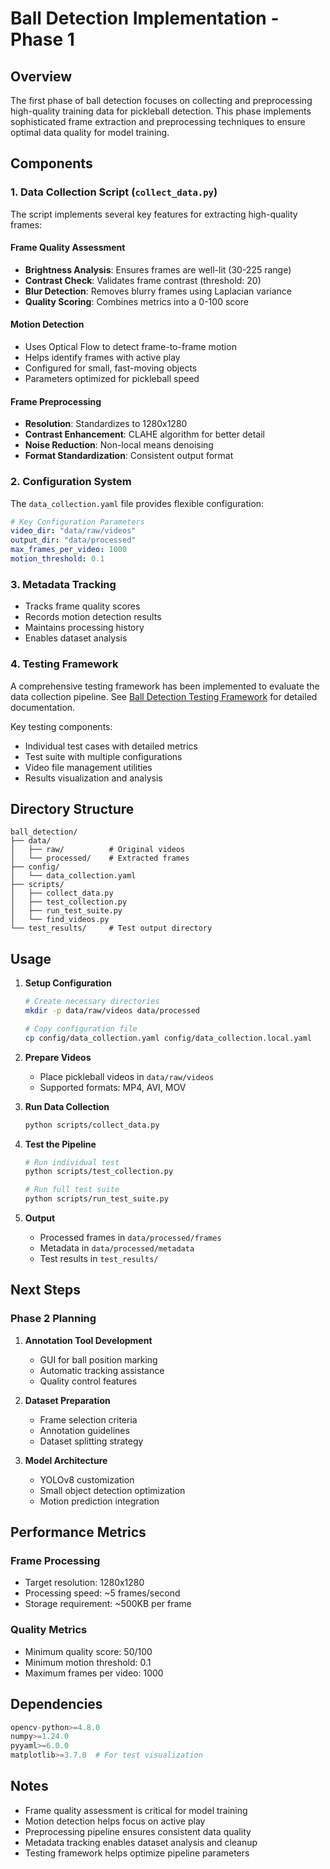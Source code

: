# Ball Detection Implementation - Phase 1

## Overview
The first phase of ball detection focuses on collecting and preprocessing high-quality training data for pickleball detection. This phase implements sophisticated frame extraction and preprocessing techniques to ensure optimal data quality for model training.

## Components

### 1. Data Collection Script (`collect_data.py`)
The script implements several key features for extracting high-quality frames:

#### Frame Quality Assessment
- **Brightness Analysis**: Ensures frames are well-lit (30-225 range)
- **Contrast Check**: Validates frame contrast (threshold: 20)
- **Blur Detection**: Removes blurry frames using Laplacian variance
- **Quality Scoring**: Combines metrics into a 0-100 score

#### Motion Detection
- Uses Optical Flow to detect frame-to-frame motion
- Helps identify frames with active play
- Configured for small, fast-moving objects
- Parameters optimized for pickleball speed

#### Frame Preprocessing
- **Resolution**: Standardizes to 1280x1280
- **Contrast Enhancement**: CLAHE algorithm for better detail
- **Noise Reduction**: Non-local means denoising
- **Format Standardization**: Consistent output format

### 2. Configuration System
The `data_collection.yaml` file provides flexible configuration:

```yaml
# Key Configuration Parameters
video_dir: "data/raw/videos"
output_dir: "data/processed"
max_frames_per_video: 1000
motion_threshold: 0.1
```

### 3. Metadata Tracking
- Tracks frame quality scores
- Records motion detection results
- Maintains processing history
- Enables dataset analysis

### 4. Testing Framework
A comprehensive testing framework has been implemented to evaluate the data collection pipeline. See [Ball Detection Testing Framework](ball_detection_testing.md) for detailed documentation.

Key testing components:
- Individual test cases with detailed metrics
- Test suite with multiple configurations
- Video file management utilities
- Results visualization and analysis

## Directory Structure
```
ball_detection/
├── data/
│   ├── raw/          # Original videos
│   └── processed/    # Extracted frames
├── config/
│   └── data_collection.yaml
├── scripts/
│   ├── collect_data.py
│   ├── test_collection.py
│   ├── run_test_suite.py
│   └── find_videos.py
└── test_results/     # Test output directory
```

## Usage

1. **Setup Configuration**
   ```bash
   # Create necessary directories
   mkdir -p data/raw/videos data/processed
   
   # Copy configuration file
   cp config/data_collection.yaml config/data_collection.local.yaml
   ```

2. **Prepare Videos**
   - Place pickleball videos in `data/raw/videos`
   - Supported formats: MP4, AVI, MOV

3. **Run Data Collection**
   ```bash
   python scripts/collect_data.py
   ```

4. **Test the Pipeline**
   ```bash
   # Run individual test
   python scripts/test_collection.py
   
   # Run full test suite
   python scripts/run_test_suite.py
   ```

5. **Output**
   - Processed frames in `data/processed/frames`
   - Metadata in `data/processed/metadata`
   - Test results in `test_results/`

## Next Steps

### Phase 2 Planning
1. **Annotation Tool Development**
   - GUI for ball position marking
   - Automatic tracking assistance
   - Quality control features

2. **Dataset Preparation**
   - Frame selection criteria
   - Annotation guidelines
   - Dataset splitting strategy

3. **Model Architecture**
   - YOLOv8 customization
   - Small object detection optimization
   - Motion prediction integration

## Performance Metrics

### Frame Processing
- Target resolution: 1280x1280
- Processing speed: ~5 frames/second
- Storage requirement: ~500KB per frame

### Quality Metrics
- Minimum quality score: 50/100
- Minimum motion threshold: 0.1
- Maximum frames per video: 1000

## Dependencies
```python
opencv-python>=4.8.0
numpy>=1.24.0
pyyaml>=6.0.0
matplotlib>=3.7.0  # For test visualization
```

## Notes
- Frame quality assessment is critical for model training
- Motion detection helps focus on active play
- Preprocessing pipeline ensures consistent data quality
- Metadata tracking enables dataset analysis and cleanup
- Testing framework helps optimize pipeline parameters 